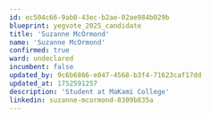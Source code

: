 ```yaml
---
id: ec504c66-9ab0-43ec-b2ae-02ae984b029b
blueprint: yegvote_2025_candidate
title: 'Suzanne McOrmond'
name: 'Suzanne McOrmond'
confirmed: true
ward: undeclared
incumbent: false
updated_by: 9c6b6866-e047-4568-b3f4-71623caf17dd
updated_at: 1752591257
description: 'Student at MaKami College'
linkedin: suzanne-mcormond-8309b835a
---
```

